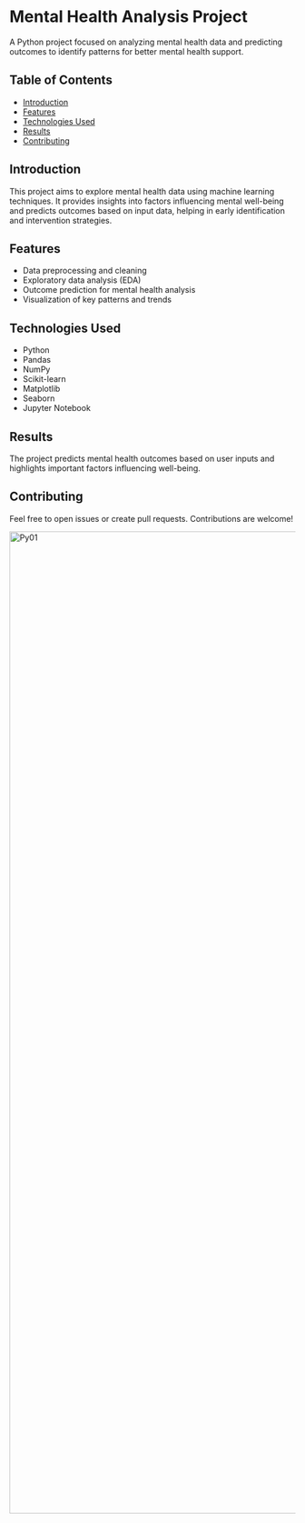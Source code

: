 # Mental Health Analysis Project

A Python project focused on analyzing mental health data and predicting outcomes to identify patterns for better mental health support.

## Table of Contents
- [Introduction](#introduction)
- [Features](#features)
- [Technologies Used](#technologies-used)
- [Results](#results)
- [Contributing](#contributing)

## Introduction
This project aims to explore mental health data using machine learning techniques. It provides insights into factors influencing mental well-being and predicts outcomes based on input data, helping in early identification and intervention strategies.

## Features
- Data preprocessing and cleaning
- Exploratory data analysis (EDA)
- Outcome prediction for mental health analysis
- Visualization of key patterns and trends

## Technologies Used
- Python
- Pandas
- NumPy
- Scikit-learn
- Matplotlib
- Seaborn
- Jupyter Notebook


## Results
The project predicts mental health outcomes based on user inputs and highlights important factors influencing well-being.

## Contributing
Feel free to open issues or create pull requests. Contributions are welcome!

<img width="1728" alt="Py01" src="https://github.com/user-attachments/assets/1120ab9f-acd2-403a-a05a-ceec30f14691">
